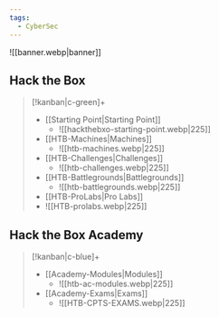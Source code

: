 ```yaml
---
tags:
  - CyberSec
---
```


![[banner.webp|banner]]

## Hack the Box
> [!kanban|c-green]+
> - [[Starting Point|Starting Point]]
> 	- ![[hackthebxo-starting-point.webp|225]]
> - [[HTB-Machines|Machines]]
> 	- ![[htb-machines.webp|225]]
> - [[HTB-Challenges|Challenges]]
> 	- ![[htb-challenges.webp|225]]
> - [[HTB-Battlegrounds|Battlegrounds]]
> 	- ![[htb-battlegrounds.webp|225]]
>  - [[HTB-ProLabs|Pro Labs]]
> 	- ![[HTB-prolabs.webp|225]]
## Hack the Box Academy
> [!kanban|c-blue]+
> - [[Academy-Modules|Modules]]
> 	- ![[htb-ac-modules.webp|225]]
> - [[Academy-Exams|Exams]]
> 	- ![[HTB-CPTS-EXAMS.webp|225]]